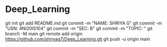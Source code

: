 # Deep_Learning
git init
  git add README.md
  git commit -m "NAME: SHRIYA G"
   git commit -m "USN: 4NI20IS104"
    git commit -m "SEC: B"
     git commit -m "TOPIC: "
  git branch -M main
  git remote add origin https://github.com/shriyag7/Deep_Learning.git
  git push -u origin main
